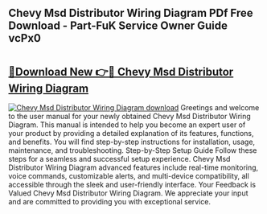 ## Chevy Msd Distributor Wiring Diagram PDf Free Download - Part-FuK Service Owner Guide vcPx0

# <h2><a href="http://dfs6z0j.blite.top/?on=Chevy+Msd+Distributor+Wiring+Diagram">🔗Download New 👉🔴 Chevy Msd Distributor Wiring Diagram</a></h2>

[![Chevy Msd Distributor Wiring Diagram download](https://i.imgur.com/lujVjoI.png)](http://dfs6z0j.blite.top/?on=Chevy+Msd+Distributor+Wiring+Diagram)
Greetings and welcome to the user manual for your newly obtained Chevy Msd Distributor Wiring Diagram. This manual is intended to help you become an expert user of your product by providing a detailed explanation of its features, functions, and benefits. You will find step-by-step instructions for installation, usage, maintenance, and troubleshooting. Step-by-Step Setup Guide Follow these steps for a seamless and successful setup experience. Chevy Msd Distributor Wiring Diagram advanced features include real-time monitoring, voice commands, customizable alerts, and multi-device compatibility, all accessible through the sleek and user-friendly interface. Your Feedback is Valued Chevy Msd Distributor Wiring Diagram. We appreciate your input and are committed to providing you with exceptional service.
